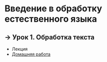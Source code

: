 # Введение в обработку естественного языка

## &rarr; Урок 1. Обработка текста
- Лекция
- [Домашняя работа](https://github.com/Progul/nlp_gb/blob/master/HW/HW_1/HW_1.ipynb)
